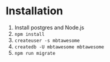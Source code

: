 # Installation

1. Install postgres and Node.js
2. `npm install`
3. `createuser -s mbtawesome`
4. `createdb -U mbtawesome mbtawesome`
5. `npm run migrate`
